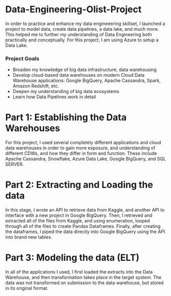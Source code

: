 # Data-Engineering-Olist-Project 



In order to practice and enhance my data engineeering skillset, I launched a project to model data, create data pipelines, a data lake, and much more. This helped me to further my understanding of Data Engineering both practically and conceptually. For this project, I am using Azure to setup a Data Lake. 

### Project Goals

- Broaden my knowledge of big data infrastructure, data warehousing
- Develop cloud-based data warehouses on modern Cloud Data Warehouse applications: Google BigQuery, Apache Cassandra, Spark, Amazon Redshift, etc.
- Deepen my understanding of big data ecosystems
- Learn how Data Pipelines work in detail


# Part 1: Establishing the Data Warehouses

For this project, I used several completely different applications and cloud data warehouses in order to gain more exposure, and understanding of different CDWs, and how they differ in form and function. These include Apache Cassandra, Snowflake, Azure Data Lake, Google BigQuery, and SQL SERVER.

# Part 2: Extracting and Loading the data

In this stage, I wrote an API to retrieve data from Kaggle, and another API to interface with a new project in Google BigQuery. Then, I retrieved and extracted all of the files from Kaggle, and using enumeration, looped through all of the files to create Pandas Dataframes. Finally, after creating the dataframes, I piped the data directly into Google BigQuery using the API into brand new tables.  

# Part 3: Modeling the data (ELT)


In all of the applications I used, I first loaded the extracts into the Data Warehouse, and then transformation takes place in the target system. The data was not transformed on submission to the data warehouse, but stored in its original format.
